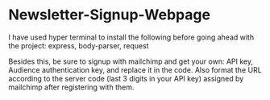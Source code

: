 # Newsletter-Signup-Webpage

I have used hyper terminal to install the following before going ahead with the project:
express,
body-parser,
request

Besides this, be sure to signup with mailchimp and get your own:
API key,
Audience authentication key,
and replace it in the code. Also format the URL according to the server code (last 3 digits in your API key) assigned by mailchimp after registering with them.
